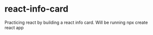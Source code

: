 # react-info-card
Practicing react by building a react info card. Will be running npx create react app
